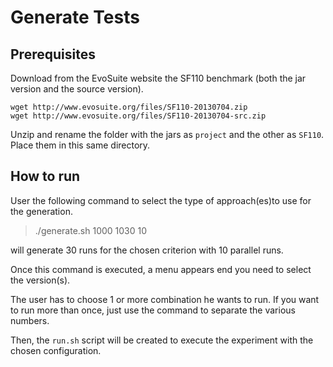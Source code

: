 # Generate Tests 

## Prerequisites

Download from the EvoSuite website the SF110 benchmark (both the jar version and the source version).

```
wget http://www.evosuite.org/files/SF110-20130704.zip
wget http://www.evosuite.org/files/SF110-20130704-src.zip
```

Unzip and rename the folder with the jars as `project` and the other as `SF110`.
Place them in this same directory.

## How to run

User the following command to select the type of approach(es)to use for the generation.

> ./generate.sh 1000 1030 10

will generate 30 runs for the chosen criterion with 10 parallel runs.

Once this command is executed, a menu appears end you need to select the version(s).

The user has to choose 1 or more combination he wants to run.
If you want to run more than once, just use the command to separate the various numbers.

Then, the `run.sh` script will be created to execute the experiment with the chosen configuration. 
